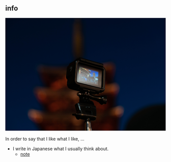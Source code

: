 ## info

![](./images/20190519-DSC02233.jpg)

In order to say that I like what I like, ...

- I write in Japanese what I usually think about.
    - [note](https://note.mu/anitta)